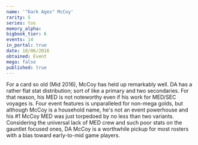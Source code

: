 ```yaml
---
name: '"Dark Ages" McCoy'
rarity: 5
series: tos
memory_alpha:
bigbook_tier: 6
events: 14
in_portal: true
date: 18/06/2016
obtained: Event
mega: false
published: true
---
```


For a card so old (Mid 2016), McCoy has held up remarkably well. DA has a rather flat stat distribution; sort of like a primary and two secondaries. For that reason, his MED is not noteworthy even if his work for MED/SEC voyages is. Four event features is unparalleled for non-mega golds, but although McCoy is a household name, he's not an event powerhouse and his #1 McCoy MED was just torpedoed by no less than two variants. Considering the universal lack of MED crew and such poor stats on the gauntlet focused ones, DA McCoy is a worthwhile pickup for most rosters with a bias toward early-to-mid game players.
